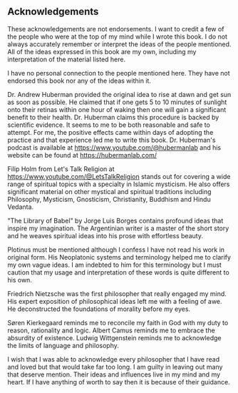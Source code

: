 ## Acknowledgements

These acknowledgements are not endorsements. I want to credit a few of the people who were at the top of my mind while I wrote this book. I do not always accurately remember or interpret the ideas of the people mentioned. All of the ideas expressed in this book are my own, including my interpretation of the material listed here.

I have no personal connection to the people mentioned here. They have not endorsed this book nor any of the ideas within it.

Dr. Andrew Huberman provided the original idea to rise at dawn and get sun as soon as possible. He claimed that if one gets 5 to 10 minutes of sunlight onto their retinas within one hour of waking then one will gain a significant benefit to their health. Dr. Huberman claims this procedure is backed by scientific evidence. It seems to me to be both reasonable and safe to attempt. For me, the positive effects came within days of adopting the practice and that experience led me to write this book. Dr. Huberman's podcast is available at https://www.youtube.com/@hubermanlab and his website can be found at https://hubermanlab.com/

Filip Holm from Let's Talk Religion at https://www.youtube.com/@LetsTalkReligion stands out for covering a wide range of spiritual topics with a specialty in Islamic mysticism. He also offers significant material on other mystical and spiritual traditions including Philosophy, Mysticism, Gnosticism, Christianity, Buddhism and Hindu Vedanta.

"The Library of Babel" by Jorge Luis Borges contains profound ideas that inspire my imagination. The Argentinian writer is a master of the short story and he weaves spiritual ideas into his prose with effortless beauty.

Plotinus must be mentioned although I confess I have not read his work in original form. His Neoplatonic systems and terminology helped me to clarify my own vague ideas. I am indebted to him for this terminology but I must caution that my usage and interpretation of these words is quite different to his own.

Friedrich Nietzsche was the first philosopher that really engaged my mind. His expert exposition of philosophical ideas left me with a feeling of awe. He deconstructed the foundations of morality before my eyes.

Søren Kierkegaard reminds me to reconcile my faith in God with my duty to reason, rationality and logic. Albert Camus reminds me to embrace the absurdity of existence. Ludwig Wittgenstein reminds me to acknowledge the limits of language and philosophy.

I wish that I was able to acknowledge every philosopher that I have read and loved but that would take far too long. I am guilty in leaving out many that deserve mention. Their ideas and influences live in my mind and my heart. If I have anything of worth to say then it is because of their guidance.
